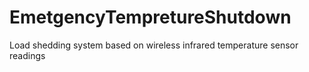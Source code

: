 # EmetgencyTempretureShutdown
Load shedding system based on wireless infrared temperature sensor readings

